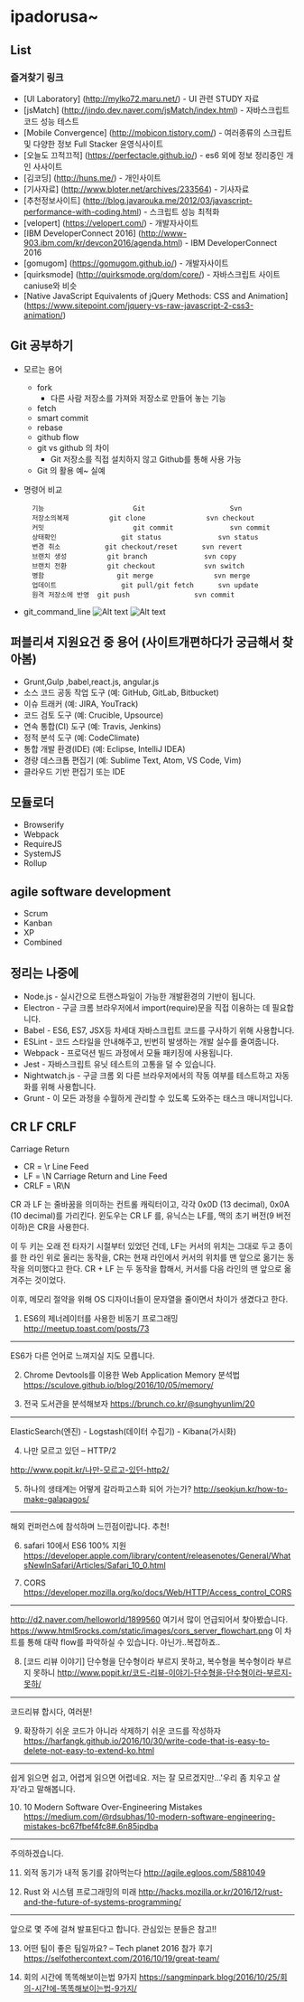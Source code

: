 # ipadorusa~

## List

### **즐겨찾기 링크**
- [UI Laboratory] (http://mylko72.maru.net/) - UI 관련 STUDY 자료
- [jsMatch] (http://jindo.dev.naver.com/jsMatch/index.html) - 자바스크립트 코드 성능 테스트
- [Mobile Convergence] (http://mobicon.tistory.com/) - 여러종류의 스크립트 및 다양한 정보 Full Stacker 윤영식사이트
- [오늘도 끄적끄적] (https://perfectacle.github.io/) - es6 외에 정보 정리중인 개인 사사이트
- [김코딩] (http://huns.me/) - 개인사이트
- [기사자료] (http://www.bloter.net/archives/233564) - 기사자료
- [추천정보사이트] (http://blog.javarouka.me/2012/03/javascript-performance-with-coding.html) - 스크립트 성능 최적화
- [velopert] (https://velopert.com/) - 개발자사이트
- [IBM DeveloperConnect 2016] (http://www-903.ibm.com/kr/devcon2016/agenda.html) - IBM DeveloperConnect 2016
- [gomugom] (https://gomugom.github.io/) - 개발자사이트
- [quirksmode] (http://quirksmode.org/dom/core/) - 자바스크립트 사이트 caniuse와 비슷
- [Native JavaScript Equivalents of jQuery Methods: CSS and Animation] (https://www.sitepoint.com/jquery-vs-raw-javascript-2-css3-animation/)


## **Git 공부하기**
- 모르는 용어
	- fork
	    - 다른 사람 저장소를 가져와 저장소로 만들어 놓는 기능
	- fetch
	- smart commit
	- rebase
	- github flow
	- git vs github 의 차이
	    - Git 저장소를 직접 설치하지 않고 Github를 통해 사용 가능
    - Git 의 활용 예~ 실예

- 명령어 비교

		기능           			Git 			        Svn
		저장소의복제    		git clone   			svn checkout
		커밋           		    git commit  			svn commit
		상태확인				git status  			svn status
		변경 취소			git checkout/reset 		svn revert
		브랜치 생성			git branch				svn copy
		브랜치 전환			git checkout			svn switch
		병함					git merge				svn merge
		업데이트				git pull/git fetch		svn update
		원격 저장소에 반영	git push				svn commit
- git_command_line
![Alt text](https://github.com/ipadorusa/2017_list/blob/master/img/git/git_command_line.jpg?raw=true)
![Alt text](https://github.com/ipadorusa/2017_list/blob/master/img/git/git_command_01.jpg?raw=true)

## 퍼블리셔 지원요건 중 용어 (사이트개편하다가 궁금해서 찾아봄)
- Grunt,Gulp ,babel,react.js, angular.js
- 소스 코드 공동 작업 도구 (예: GitHub, GitLab, Bitbucket)
- 이슈 트래커 (예: JIRA, YouTrack)
- 코드 검토 도구 (예: Crucible, Upsource)
- 연속 통합(CI) 도구 (예: Travis, Jenkins)
- 정적 분석 도구 (예: CodeClimate)
- 통합 개발 환경(IDE) (예: Eclipse, IntelliJ IDEA)
- 경량 데스크톱 편집기 (예: Sublime Text, Atom, VS Code, Vim)
- 클라우드 기반 편집기 또는 IDE

## 모듈로더
- Browserify
- Webpack
- RequireJS
- SystemJS
- Rollup

## agile software development
- Scrum
- Kanban
- XP
- Combined

## 정리는 나중에
- Node.js - 실시간으로 트랜스파일이 가능한 개발환경의 기반이 됩니다.
- Electron - 구글 크롬 브라우저에서 import(require)문을 직접 이용하는 데 필요합니다.
- Babel - ES6, ES7, JSX등 차세대 자바스크립트 코드를 구사하기 위해 사용합니다.
- ESLint - 코드 스타일을 안내해주고, 빈번히 발생하는 개발 실수를 줄여줍니다.
- Webpack - 프로덕션 빌드 과정에서 모듈 패키징에 사용됩니다.
- Jest - 자바스크립트 유닛 테스트의 고통을 덜 수 있습니다.
- Nightwatch.js - 구글 크롬 외 다른 브라우저에서의 작동 여부를 테스트하고 자동화를 위해 사용합니다.
- Grunt - 이 모든 과정을 수월하게 관리할 수 있도록 도와주는 태스크 매니저입니다.


## CR LF CRLF

Carriage Return
- CR = \r
Line Feed
- LF = \N
Carriage Return and Line Feed
- CRLF = \R\N

CR 과 LF 는 줄바꿈을 의미하는 컨트롤 캐릭터이고, 각각 0x0D (13 decimal), 0x0A (10 decimal)를 가리킨다.
윈도우는 CR LF 를, 유닉스는 LF를, 맥의 초기 버전(9 버전 이하)은 CR을 사용한다.

이 두 키는 오래 전 타자기 시절부터 있었던 건데,
LF는 커서의 위치는 그대로 두고 종이를 한 라인 위로 올리는 동작을,
CR는 현재 라인에서 커서의 위치를 맨 앞으로 옮기는 동작을 의미했다고 한다.
CR + LF 는 두 동작을 합해서, 커서를 다음 라인의 맨 앞으로 옮겨주는 것이었다.

이후, 메모리 절약을 위해 OS 디자이너들이 문자열을 줄이면서 차이가 생겼다고 한다.




1. ES6의 제너레이터를 사용한 비동기 프로그래밍
http://meetup.toast.com/posts/73
---
ES6가 다른 언어로 느껴지실 지도 모릅니다.

2. Chrome Devtools를 이용한 Web Application Memory 분석법
https://sculove.github.io/blog/2016/10/05/memory/

3. 전국 도서관을 분석해보자
https://brunch.co.kr/@sunghyunlim/20
---
ElasticSearch(엔진) - Logstash(데이터 수집기) - Kibana(가시화)

4. 나만 모르고 있던 – HTTP/2

http://www.popit.kr/나만-모르고-있던-http2/

5. 하나의 생태계는 어떻게 갈라파고스화 되어 가는가?
http://seokjun.kr/how-to-make-galapagos/
---
해외 컨퍼런스에 참석하며 느낀점이랍니다. 추천!

6. safari 10에서 ES6 100% 지원
https://developer.apple.com/library/content/releasenotes/General/WhatsNewInSafari/Articles/Safari_10_0.html

7. CORS
https://developer.mozilla.org/ko/docs/Web/HTTP/Access_control_CORS
- - -
http://d2.naver.com/helloworld/1899560 여기서 많이 언급되어서 찾아봤습니다.
https://www.html5rocks.com/static/images/cors_server_flowchart.png 이 차트를 통해 대략 flow를 파악하실 수 있습니다.
아닌가..복잡하죠..

8. [코드 리뷰 이야기] 단수형을 단수형이라 부르지 못하고, 복수형을 복수형이라 부르지 못하니
http://www.popit.kr/코드-리뷰-이야기-단수형을-단수형이라-부르지-못하/
---
코드리뷰 합시다, 여러분!

9. 확장하기 쉬운 코드가 아니라 삭제하기 쉬운 코드를 작성하자
https://harfangk.github.io/2016/10/30/write-code-that-is-easy-to-delete-not-easy-to-extend-ko.html
---
쉽게 읽으면 쉽고, 어렵게 읽으면 어렵네요.
저는 잘 모르겠지만...'우리 좀 치우고 살자'라고 말해봅니다.

10. 10 Modern Software Over-Engineering Mistakes
https://medium.com/@rdsubhas/10-modern-software-engineering-mistakes-bc67fbef4fc8#.6n85ipdba
---
주의하겠습니다.

11. 외적 동기가 내적 동기를 갉아먹는다
http://agile.egloos.com/5881049

12. Rust 와 시스템 프로그래밍의 미래
http://hacks.mozilla.or.kr/2016/12/rust-and-the-future-of-systems-programming/
---
앞으로 몇 주에 걸쳐 발표된다고 합니다. 관심있는 분들은 참고!!

13. 어떤 팀이 좋은 팀일까요? – Tech planet 2016 참가 후기
https://selfothercontext.com/2016/10/19/great-team/

14. 회의 시간에 똑똑해보이는법 9가지
https://sangminpark.blog/2016/10/25/회의-시간에-똑똑해보이는법-9가지/
